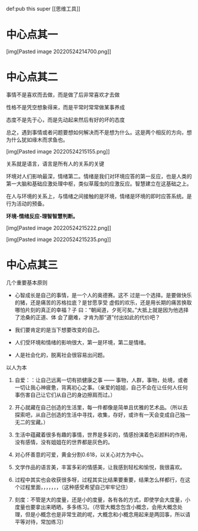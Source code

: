 def:pub this  super [[思维工具]]

# 中心点其一



[img[Pasted image 20220524214700.png]]




# 中心点其二

事情不是喜欢而去做，而是做了后非常喜欢才去做

性格不是凭空想象得来，而是平常时常常做某事养成

态度不是先于心，而是先动起来然后有好的坏的态度

总之，遇到事情或者问题要想如何解决而不是想为什么。这是两个相反的方向，想为什么犹如缘木而求鱼也。

[img[Pasted image 20220524215155.png]]

关系就是语言，语言是所有人的关系的关键

环境对人们影响最深，情绪第二。情绪是我们对环境应答的第一反应，也是人类的第一大脑和基础应激处理中枢，类似草履虫的应激反应。智慧建立在这基础之上。

在人与环境的关系上，与情绪之间接触的是环境，情绪是环境的即时应答系统。是行为活动的预备。

**环境-情绪反应-理智智慧判断。**



[img[Pasted image 20220524215222.png]]

[img[Pasted image 20220524215235.png]]


# 中心点其三
几个重要基本原则


-   心智成长是自己的事情，是一个人的奥德赛。这不 过是一个选择。是要做快乐的猪，还是痛苦的苏格拉底？是甘愿享受 虚假的欢乐，还是用长期的痛苦换取哪怕片刻的真正的幸福？子 曰：“朝闻道，夕死可矣。”大抵上就是因为他选择了沧桑的正道、体 会了磨难，才肯为那“道”付出如此的代价吧？
    
-   我们要肯定的是当下想要改变的自己。
    
-   人们受环境和情绪的影响很大，第一是环境，第二是情绪。
    
-   人是社会化的，脱离社会很容易出问题。
    

以人为本

1.  自爱：：让自己远离一切有损健康之事 —— 事物，人群，事物，处境，或者一切让我心神疲惫，背离初心之事。（亲爱的姐姐，自己不会在让任何人任何事伤害自己让它们从自己的身边擦肩而过。）
    
2.  开心就藏在自己创造的生活里，每一件都像是简单且优雅的艺术品。（所以去探索吧，从自己创造的生活中寻找，收集，存好，或许有一天会变成自己独一无二的宝藏。）
    

1.  生活中蕴藏着很多有趣的事情，世界是多彩的，情感扮演着色彩颜料的作用，没有感情，没有姐姐在的世界都是灰色的。
    
2.  对心怀善意的可爱，黄金分割0.618，以关心对方为中心。
    
3.  文学作品的语言美，丰富多彩的情感美，让我感到轻松和愉悦，我很喜欢。
    

4.  过程中其实也会收获很多呀，过程其实比结果要重要，结果怎么样都行，在这个过程里面，，，，，，，（这种感受希望自己牢牢记住）
    

1.  刻度：不管是大的度量，还是小的度量，各有各的方式，即使学会大度量，小度量也要拿出来晒晒，多多练习。（尽管大概念包含小概念，会用大概念处理，但是小概念也是非常生疏的呢，大概念和小概念用起来是两回事，所以请平等对待，常加练习）